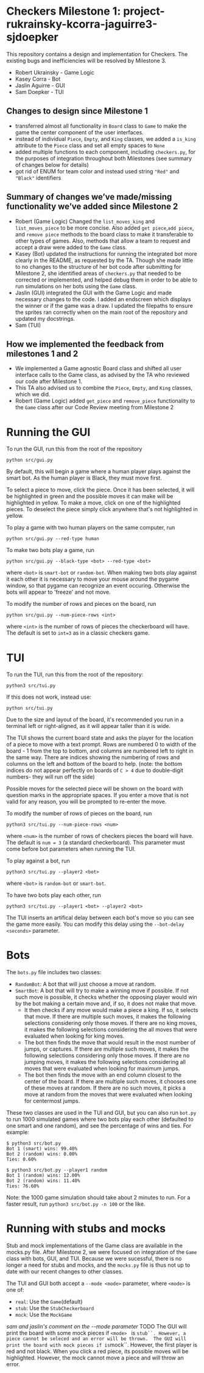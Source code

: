 # Checkers Milestone 1: project-rukrainsky-kcorra-jaguirre3-sjdoepker
This repository contains a design and implementation for Checkers. The existing bugs and inefficiencies will be resolved by Milestone 3. 

- Robert Ukrainsky - Game Logic
- Kasey Corra - Bot
- Jaslin Aguirre - GUI
- Sam Doepker - TUI

## Changes to design since Milestone 1
- transferred almost all functionality in `Board` class to `Game` to make the game the center component of the user interfaces. 
- instead of individual `Piece`, `Empty`, and `King` classes, we added a `is_king` attribute to the `Piece` class and set all empty spaces to `None`
- added multiple functions to each component, including `checkers.py`, for the purposes of integration throughout both Milestones (see summary of changes below for details)
- got rid of ENUM for team color and instead used string `"Red"` and `"Black"` identifiers 

## Summary of changes we’ve made/missing functionality we’ve added since Milestone 2
- Robert (Game Logic) Changed the `list_moves_king` and `list_moves_piece` to be more concise.
Also added `get piece`,`add piece`, and `remove piece` methods to the board class to make it
transferable to other types of games. Also, methods that allow a team to request and accept
a draw were added to the `Game` class. 
- Kasey (Bot) updated the instructions for running the integrated bot more clearly in the README, as requested by the TA. Though she made little to no changes to the structure of her bot code after submitting for Milestone 2, she identified areas of `checkers.py` that needed to be corrected or implemented, and helped debug them in order to be able to run simulations on her bots using the `Game` class. 
- Jaslin (GUI) integrated the GUI with the Game Logic and made necessary changes to the code. I added an endscreen which displays the winner or if the game was a draw. I updated the filepaths to ensure the sprites ran correctly when on the main root of the repository and updated my docstrings.
- Sam (TUI)


## How we implemented the feedback from milestones 1 and 2
- We implemented a Game agnostic Board class and shifted all user interface calls to the Game class, as advised by the TA who reviewed our code after Milestone 1.
- This TA also advised us to combine the `Piece`, `Empty`, and `King` classes, which we did. 
- Robert (Game Logic) added `get_piece` and `remove_piece` functionality to the `Game` class after our Code Review meeting from Milestone 2


# Running the GUI
To run the GUI, run this from the root of the repository
```
python src/gui.py
```
By default, this will begin a game where a human player plays against the smart
bot. As the human player is Black, they must move first. 

To select a piece to move, click the piece. Once it has been selected, it will be
highlighted in green and the possible moves it can make will be highlighted in
yellow. To make a move, click on one of the highlighted pieces. To deselect the
piece simply click anywhere that's not highlighted in yellow.

To play a game with two human players on the same computer, run
```
python src/gui.py --red-type human
```

To make two bots play a game, run
```
python src/gui.py --black-type <bot> --red-type <bot>
```
where ```<bot>``` is ``smart-bot`` or ``random-bot``. When making two bots play
against it each other it is necessary to move your mouse around the pygame
window, so that pygame can recognize an event occuring. Otherwise the bots
will appear to 'freeze' and not move. 

To modify the number of rows and pieces on the board, run
```
python src/gui.py --num-piece-rows <int>
```
where ``<int>`` is the number of rows of pieces the checkerboard will have. 
The default is set to ``int=3`` as in a classic checkers game.

# TUI

To run the TUI, run this from the root of the repository:
```
python3 src/tui.py
```
If this does not work, instead use:
```
python src/tui.py
```
    
Due to the size and layout of the board, it's recommended you run in a terminal
left or right-aligned, as it will appear taller than it is wide.

The TUI shows the current board state and asks the player for the location of
a piece to move with a text prompt. Rows are numbered 0 to width of the 
board - 1 from the top to bottom, and columns are numbered left to right in the
same way. There are indices showing the numbering of rows and columns on the 
left and bottom of the board to help. (note: the bottom indices do not appear
perfectly on boards of ``C > 4`` due to double-digit numbers- they will run off
the side)

Possible moves for the selected piece will be shown on the board with question
marks in the appropriate spaces. If you enter a move that is not valid for any
reason, you will be prompted to re-enter the move.

To modify the number of rows of pieces on the board, run
```
python3 src/tui.py --num-piece-rows <num>
```
where ``<num>`` is the number of rows of checkers pieces the board will have.
The default is ``num = 3`` (a standard checkerboard). This parameter must come 
before bot parameters when running the TUI.

To play against a bot, run
```
python3 src/tui.py --player2 <bot>
```
where ``<bot>`` is ``random-bot`` or ``smart-bot``.

To have two bots play each other, run
```
python3 src/tui.py --player1 <bot> --player2 <bot>
```
The TUI inserts an artifical delay between each bot's move so you can see the 
game more easily. You can modify this delay using the ``--bot-delay <seconds>``
parameter.

# Bots
The `bots.py` file includes two classes:
- `RandomBot`: A bot that will just choose a move at random. 
- `SmartBot`: A bot that will try to make a winning move if possible. If not such move is possible, it checks whether the opposing player would win by the bot making a certain move and, if so, it does not make that move. 
    - It then checks if any move would make a piece a king. If so, it selects that move. If there are multiple such moves, it makes the following selections considering only those moves. If there are no king moves, it makes the following selections considering the all moves that were evaluated when looking for king moves.
    - The bot then finds the move that would result in the most number of jumps, or captures. If there are multiple such moves, it makes the following selections considering only those moves. If there are no jumping moves, it makes the following selections considering all moves that were evaluated when looking for maximum jumps.
    - The bot then finds the move with an end column closest to the center of the board. If there are multiple such moves, it chooses one of these moves at random. If there are no such moves, it picks a move at random from the moves that were evaluated when looking for centermost jumps.

These two classes are used in the TUI and GUI, but you can also run `bot.py` to run 1000 simulated games where two bots play each other (defaulted to one smart and one random), and see the percentage of wins and ties. For example:
```
$ python3 src/bot.py
Bot 1 (smart) wins: 99.40%
Bot 2 (random) wins: 0.00%
Ties: 0.60%

$ python3 src/bot.py --player1 random
Bot 1 (random) wins: 12.00%
Bot 2 (random) wins: 11.40%
Ties: 76.60%
```
Note: the 1000 game simulation should take about 2 minutes to run. For a faster result, run `python3 src/bot.py -n 100` or the like.


# Running with stubs and mocks
Stub and mock implementations of the Game class are available in the mocks.py file. After Milestone 2, we were focused on integration of the `Game` class with bots, GUI, and TUI. Because we were sucessful, there is no longer a need for stubs and mocks, and the `mocks.py` file is thus not up to date with our recent changes to other classes. 

The TUI and GUI both accept a `--mode <mode>` parameter, where `<mode>` is one of:
- `real`: Use the `Game`(default)
- `stub`: Use the `StubCheckerboard`
- `mock`: Use the `MockGame`

*sam and jaslin's comment on the --mode parameter* TODO
The GUI will print the board with some mock pieces if ```<mode> ``` is ```stub``. However, a piece cannot be seleced and an error will be thrown. 
The GUI will print the board with mock pieces if ```<mode>``` is ```mock``. However, the first player is red and not black. When you click a red piece, its possible moves will be highlighted. However, the mock cannot move a piece and will throw an error.